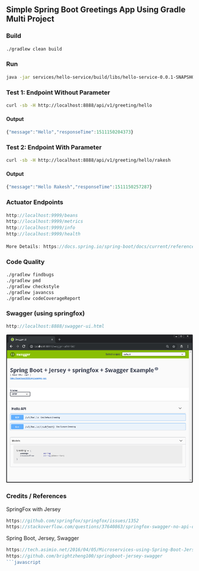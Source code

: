 ## Simple Spring Boot Greetings App Using Gradle Multi Project

### Build
```sh
./gradlew clean build
```
### Run
```sh
java -jar services/hello-service/build/libs/hello-service-0.0.1-SNAPSHOT.jar
```
### Test 1: Endpoint Without Parameter
```sh
curl -sb -H http://localhost:8888/api/v1/greeting/hello 
```
#### Output
```javascript
{"message":"Hello","responseTime":1511150204373}
```
### Test 2: Endpoint With Parameter
```sh
curl -sb -H http://localhost:8888/api/v1/greeting/hello/rakesh 
```
#### Output
```javascript
{"message":"Hello Rakesh","responseTime":1511150257287}
```


### Actuator Endpoints
```javascript
http://localhost:9999/beans
http://localhost:9999/metrics
http://localhost:9999/info
http://localhost:9999/health

More Details: https://docs.spring.io/spring-boot/docs/current/reference/html/production-ready-endpoints.html
```

### Code Quality
```
./gradlew findbugs
./gradlew pmd
./gradlew checkstyle
./gradlew javancss
./gradlew codeCoverageReport
```

### Swagger (using springfox)
```javascript
http://localhost:8888/swagger-ui.html
```
![Swagger Page](media/swagger.png "Swagger Page")
### Credits / References
SpringFox with Jersey
```javascript
https://github.com/springfox/springfox/issues/1352
https://stackoverflow.com/questions/37640863/springfox-swagger-no-api-docs-with-spring-boot-jersey-and-gradle/38004323#38004323
```
Spring Boot, Jersey, Swagger
```javascript
https://tech.asimio.net/2016/04/05/Microservices-using-Spring-Boot-Jersey-Swagger-and-Docker.html
https://github.com/brightzheng100/springboot-jersey-swagger
```javascript